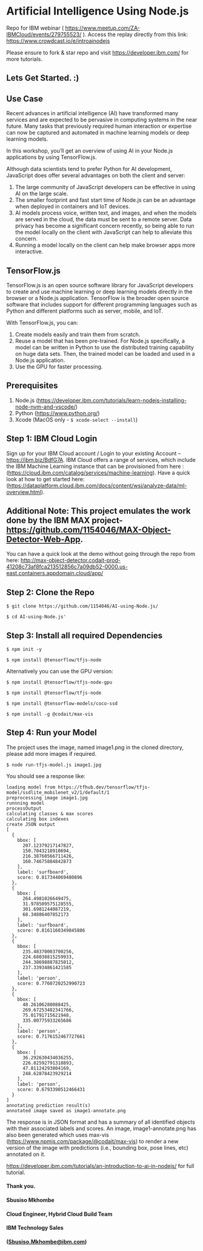 # Artificial Intelligence Using Node.js
Repo for IBM webinar ( https://www.meetup.com/ZA-IBMCloud/events/279755523/ ). Access the replay directly from this link: https://www.crowdcast.io/e/introainodejs

Please ensure to fork & star repo and visit https://developer.ibm.com/ for more tutorials.

## Lets Get Started. :)


## Use Case
Recent advances in artificial intelligence (AI) have transformed many services and are expected to be pervasive in computing systems in the near future. Many tasks that previously required human interaction or expertise can now be captured and automated in machine learning models or deep learning models. 

In this workshop, you’ll get an overview of using AI in your Node.js applications by using TensorFlow.js.

Although data scientists tend to prefer Python for AI development, JavaScript does offer several advantages on both the client and server:
1. The large community of JavaScript developers can be effective in using AI on the large scale.
2. The smaller footprint and fast start time of Node.js can be an advantage when deployed in containers and IoT devices.
3. AI models process voice, written text, and images, and when the models are served in the cloud, the data must be sent to a remote server. Data privacy has become a significant concern recently, so being able to run the model locally on the client with JavaScript can help to alleviate this concern.
4. Running a model locally on the client can help make browser apps more interactive.


## TensorFlow.js

TensorFlow.js is an open source software library for JavaScript developers to create and use machine learning or deep learning models directly in the browser or a Node.js application. TensorFlow is the broader open source software that includes support for different programming languages such as Python and different platforms such as server, mobile, and IoT.

With TensorFlow.js, you can:
1. Create models easily and train them from scratch.
2. Reuse a model that has been pre-trained. For Node.js specifically, a model can be written in Python to use the distributed training capability on huge data sets. Then, the trained model can be loaded and used in a Node.js application.
3. Use the GPU for faster processing.


## Prerequisites
1. Node.js (https://developer.ibm.com/tutorials/learn-nodejs-installing-node-nvm-and-vscode/)
2. Python (https://www.python.org/)
3. Xcode (MacOS only - ``` $ xcode-select --install ```)

## Step 1: IBM Cloud Login
Sign up for your IBM Cloud account / Login to your existing Account – https://ibm.biz/BdfG7A. IBM Cloud offers a range of services, which include the IBM Machine Learning instance that can be provisioned from here : (https://cloud.ibm.com/catalog/services/machine-learning). Have a quick look at how to get started here: (https://dataplatform.cloud.ibm.com/docs/content/wsj/analyze-data/ml-overview.html).


## Additional Note: This project emulates the work done by the IBM MAX project- https://github.com/1154046/MAX-Object-Detector-Web-App.

You can have a quick look at the demo without going through the repo from here: http://max-object-detector.codait-prod-41208c73af8fca213512856c7a09db52-0000.us-east.containers.appdomain.cloud/app/


## Step 2: Clone the Repo
```
$ git clone https://github.com/1154046/AI-using-Node.js/

$ cd AI-using-Node.js'
```

## Step 3: Install all required Dependencies
```
$ npm init -y

$ npm install @tensorflow/tfjs-node
```
Alternatively you can use the GPU version:
```
$ npm install @tensorflow/tfjs-node-gpu
```

```
$ npm install @tensorflow/tfjs-node

$ npm install @tensorflow-models/coco-ssd

$ npm install -g @codait/max-vis

```


## Step 4: Run your Model
The project uses the image, named image1.png in the cloned directory, please add more images if required.

```
$ node run-tfjs-model.js image1.jpg
```

You should see a response like: 

```
loading model from https://tfhub.dev/tensorflow/tfjs-model/ssdlite_mobilenet_v2/1/default/1
preprocessing image image1.jpg
runnning model
processOutput
calculating classes & max scores
calculating box indexes
create JSON output
[
  {
    bbox: [
      207.12379217147827,
      150.7043218910694,
      216.38760566711426,
      160.74675884842873
    ],
    label: 'surfboard',
    score: 0.817344069480896
  },
  {
    bbox: [
      264.4981026649475,
      31.978509575128555,
      301.6981244087219,
      68.34886407852173
    ],
    label: 'surfboard',
    score: 0.8161160349845886
  },
  {
    bbox: [
      235.48370003700256,
      224.68038815259933,
      244.38698887825012,
      237.33934861421585
    ],
    label: 'person',
    score: 0.7760720252990723
  },
  {
    bbox: [
      48.26106280088425,
      269.67253482341766,
      75.01791715621948,
      335.00775933265686
    ],
    label: 'person',
    score: 0.7176152467727661
  },
  {
    bbox: [
      36.292630434036255,
      226.82592791318893,
      47.81124293804169,
      248.62878423929214
    ],
    label: 'person',
    score: 0.6793390512466431
  }
]
annotating prediction result(s)
annotated image saved as image1-annotate.png

```
 The response is in JSON format and has a summary of all identified objects with their associated labels and scores. An image, image1-annotate.png has also been generated which uses max-vis (https://www.npmjs.com/package/@codait/max-vis) to render a new version of the image with predictions (i.e., bounding box, pose lines, etc) annotated on it. 


https://developer.ibm.com/tutorials/an-introduction-to-ai-in-nodejs/ for full tutorial.

#### 
#### Thank you. 
#### Sbusiso Mkhombe 
#### Cloud Engineer, Hybrid Cloud Build Team
#### IBM Technology Sales
#### (Sbusiso.Mkhombe@ibm.com)
